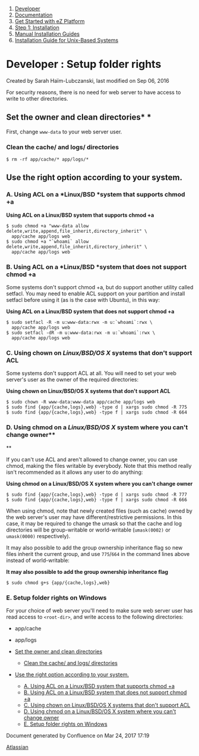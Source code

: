 1.  <span>[Developer](index.html)</span>
2.  <span>[Documentation](Documentation_31429504.html)</span>
3.  <span>[Get Started with eZ Platform](Get-Started-with-eZ-Platform_31429520.html)</span>
4.  <span>[Step 1: Installation](31429538.html)</span>
5.  <span>[Manual Installation Guides](Manual-Installation-Guides_31431727.html)</span>
6.  <span>[Installation Guide for Unix-Based Systems](Installation-Guide-for-Unix-Based-Systems_31431755.html)</span>

<span id="title-text"> Developer : Setup folder rights </span>
==============================================================

Created by <span class="author"> Sarah Haïm-Lubczanski</span>, last modified on Sep 06, 2016

For security reasons, there is no need for web server to have access to write to other directories.

Set the owner and clean directories*
*
------------------------------------

First, change `www-data` to your web server user.

### Clean the cache/ and logs/ directories

``` brush:
$ rm -rf app/cache/* app/logs/* 
```

Use the right option according to your system.
----------------------------------------------

### A. Using ACL on a *<span class="blob-code-inner"><span class="pl-mb"><span class="x x-first x-last">Linux/BSD </span></span></span>*system that supports chmod +a

**Using ACL on a Linux/BSD system that supports chmod +a**

``` brush:
$ sudo chmod +a "www-data allow delete,write,append,file_inherit,directory_inherit" \
  app/cache app/logs web
$ sudo chmod +a "`whoami` allow delete,write,append,file_inherit,directory_inherit" \
  app/cache app/logs web
```

### B. Using ACL on a *<span class="blob-code-inner"><span class="pl-mb"><span class="x x-first x-last">Linux/BSD </span></span></span>*system that does not support chmod +a

Some systems don't support chmod +a, but do support another utility called setfacl. You may need to enable ACL support on your partition and install setfacl before using it (as is the case with Ubuntu), in this way:

**Using ACL on a Linux/BSD system that does not support chmod +a**

``` brush:
$ sudo setfacl -R -m u:www-data:rwx -m u:`whoami`:rwx \
  app/cache app/logs web
$ sudo setfacl -dR -m u:www-data:rwx -m u:`whoami`:rwx \
  app/cache app/logs web
```

### C. Using chown on *<span class="blob-code-inner"><span class="pl-mb"><span class="x x-first x-last">Linux/BSD/OS X</span></span></span>* systems that don't support ACL

Some systems don't support ACL at all. You will need to set your web server's user as the owner of the required directories:

**Using chown on Linux/BSD/OS X systems that don't support ACL**

``` brush:
$ sudo chown -R www-data:www-data app/cache app/logs web
$ sudo find {app/{cache,logs},web} -type d | xargs sudo chmod -R 775
$ sudo find {app/{cache,logs},web} -type f | xargs sudo chmod -R 664
```

### D. Using chmod <span class="blob-code-inner"><span class="pl-mb"><span class="x x-first x-last"> on a *Linux/BSD/OS X* system where you can't change owner</span></span></span>**
**

If you can't use ACL and aren't allowed to change owner, you can use chmod, making the files writable by everybody. Note that this method really isn't recommended as it allows any user to do anything:

**Using chmod on a Linux/BSD/OS X system where you can't change owner**

``` brush:
$ sudo find {app/{cache,logs},web} -type d | xargs sudo chmod -R 777
$ sudo find {app/{cache,logs},web} -type f | xargs sudo chmod -R 666
```

When using chmod, note that newly created files (such as cache) owned by the web server's user may have different/restrictive permissions. In this case, it may be required to change the umask so that the cache and log directories will be group-writable or world-writable (`umask(0002)` or `umask(0000)` respectively).

It may also possible to add the group ownership inheritance flag so new files inherit the current group, and use `775`/`664` in the command lines above instead of world-writable:

**It may also possible to add the group ownership inheritance flag**

``` brush:
$ sudo chmod g+s {app/{cache,logs},web}
```

### E. Setup folder rights on Windows

For your choice of web server you'll need to make sure web server user has read access to `<root-dir>`, and write access to the following directories:

-   app/cache
-   app/logs

-   [Set the owner and clean directories](#Setupfolderrights-Settheownerandcleandirectories)
    -   [Clean the cache/ and logs/ directories](#Setupfolderrights-Cleanthecache/andlogs/directories)
-   [Use the right option according to your system.](#Setupfolderrights-Usetherightoptionaccordingtoyoursystem.)
    -   [A. Using ACL on a Linux/BSD system that supports chmod +a](#Setupfolderrights-A.UsingACLonaLinux/BSDsystemthatsupportschmod+a)
    -   [B. Using ACL on a Linux/BSD system that does not support chmod +a](#Setupfolderrights-B.UsingACLonaLinux/BSDsystemthatdoesnotsupportchmod+a)
    -   [C. Using chown on Linux/BSD/OS X systems that don't support ACL](#Setupfolderrights-C.UsingchownonLinux/BSD/OSXsystemsthatdon'tsupportACL)
    -   [D. Using chmod on a Linux/BSD/OS X system where you can't change owner](#Setupfolderrights-D.UsingchmodonaLinux/BSD/OSXsystemwhereyoucan'tchangeowner)
    -   [E. Setup folder rights on Windows](#Setupfolderrights-E.SetupfolderrightsonWindows)

Document generated by Confluence on Mar 24, 2017 17:19

[Atlassian](http://www.atlassian.com/)



